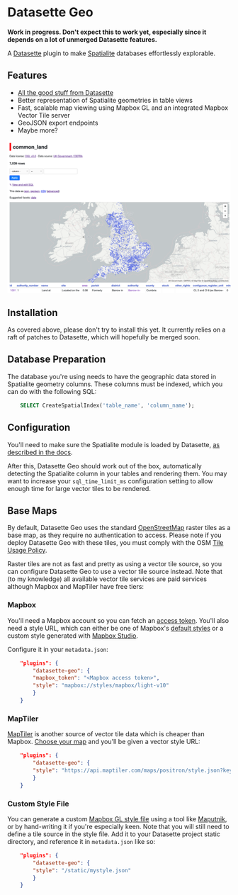 # Datasette Geo

**Work in progress. Don't expect this to work yet, especially since it depends on a lot of unmerged Datasette features.**

A [Datasette](https://github.com/simonw/datasette) plugin to make [Spatialite](https://www.gaia-gis.it/fossil/libspatialite/index) databases effortlessly explorable.

## Features
* [All the good stuff from Datasette](https://datasette.readthedocs.io/en/stable/)
* Better representation of Spatialite geometries in table views
* Fast, scalable map viewing using Mapbox GL and an integrated Mapbox Vector Tile server
* GeoJSON export endpoints
* Maybe more?

![Datasette Geo Screenshot](doc/screenshot.png)

## Installation
As covered above, please don't try to install this yet. It currently relies on a raft of patches to Datasette, which will
hopefully be merged soon.

## Database Preparation
The database you're using needs to have the geographic data stored in Spatialite geometry columns. These columns must be indexed, which you can do with the following SQL:
```sql
	SELECT CreateSpatialIndex('table_name', 'column_name');
```

## Configuration

You'll need to make sure the Spatialite module is loaded by Datasette, [as described in the docs](https://datasette.readthedocs.io/en/stable/spatialite.html).

After this, Datasette Geo should work out of the box, automatically detecting the Spatialite column in your tables
and rendering them. You may want to increase your `sql_time_limit_ms` configuration setting to allow enough time for
large vector tiles to be rendered.

## Base Maps
By default, Datasette Geo uses the standard [OpenStreetMap](https://openstreetmap.org) raster tiles as a base map, as they require no authentication to access. Please note if you deploy Datasette Geo with these tiles, you must comply with the OSM
[Tile Usage Policy](https://operations.osmfoundation.org/policies/tiles/).

Raster tiles are not as fast and pretty as using a vector tile source, so you can configure Datasette Geo to use
a vector tile source instead. Note that (to my knowledge) all available vector tile services are paid services although
Mapbox and MapTiler have free tiers:

### Mapbox
You'll need a Mapbox account so you can fetch an [access token](https://account.mapbox.com/access-tokens/). 
You'll also need a style URL, which can either be one of Mapbox's [default styles](https://docs.mapbox.com/api/maps/#mapbox-styles)
or a custom style generated with [Mapbox Studio](https://studio.mapbox.com/).

Configure it in your `metadata.json`:
```json
    "plugins": {
	    "datasette-geo": {
		"mapbox_token": "<Mapbox access token>",
		"style": "mapbox://styles/mapbox/light-v10"
	    }
    }
```
### MapTiler
[MapTiler](https://maptiler.com) is another source of vector tile data which is cheaper than Mapbox. [Choose your map](https://cloud.maptiler.com/maps/) and you'll be given a vector style URL:
```json
    "plugins": {
	    "datasette-geo": {
		"style": "https://api.maptiler.com/maps/positron/style.json?key=<MapTiler key>"
	    }
    }
```

### Custom Style File
You can generate a custom [Mapbox GL style file](https://docs.mapbox.com/mapbox-gl-js/style-spec/) using a tool like
[Maputnik](https://maputnik.github.io/), or by hand-writing it if you're especially keen. Note that you will
still need to define a tile source in the style file. Add it to your Datasette project static directory, and reference it in `metadata.json`
like so:
```json
    "plugins": {
	    "datasette-geo": {
		"style": "/static/mystyle.json"
	    }
    }
```
